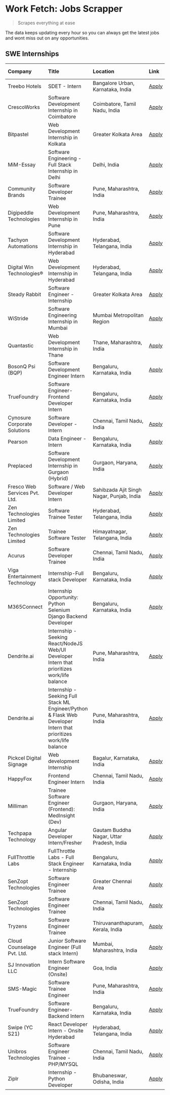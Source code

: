# Work Fetch: Jobs Scrapper
> Scrapes everything at ease

The data keeps updating every hour so you can always get the latest jobs and wont miss out on any opportunities.

## SWE Internships
<!--START_SECTION:workfetch-->
| Company                       | Title                                                                                                              | Location                                  | Link                                                                                                                                                                                                                                                                                                                            | Date Posted   |
|:------------------------------|:-------------------------------------------------------------------------------------------------------------------|:------------------------------------------|:--------------------------------------------------------------------------------------------------------------------------------------------------------------------------------------------------------------------------------------------------------------------------------------------------------------------------------|:--------------|
| Treebo Hotels                 | SDET - Intern                                                                                                      | Bangalore Urban, Karnataka, India         | [Apply](https://in.linkedin.com/jobs/view/sdet-intern-at-treebo-hotels-3902832257?position=3&pageNum=0&refId=3sfHVExScOFn2l89lmsphQ%3D%3D&trackingId=opKV%2BYF4DiFH9hsVP1yxlQ%3D%3D&trk=public_jobs_jserp-result_search-card)                                                                                                   | 2024-04-19    |
| CrescoWorks                   | Software Development Internship in Coimbatore                                                                      | Coimbatore, Tamil Nadu, India             | [Apply](https://in.linkedin.com/jobs/view/software-development-internship-in-coimbatore-at-crescoworks-3904327953?position=10&pageNum=0&refId=3sfHVExScOFn2l89lmsphQ%3D%3D&trackingId=ZzsTBn4Mmv21DHacJzjJfQ%3D%3D&trk=public_jobs_jserp-result_search-card)                                                                    | 2024-04-17    |
| Bitpastel                     | Web Development Internship in Kolkata                                                                              | Greater Kolkata Area                      | [Apply](https://in.linkedin.com/jobs/view/web-development-internship-in-kolkata-at-bitpastel-3903194722?position=58&pageNum=0&refId=3sfHVExScOFn2l89lmsphQ%3D%3D&trackingId=IJtO5thWEcBXmo6R%2FJ14SA%3D%3D&trk=public_jobs_jserp-result_search-card)                                                                            | 2024-04-16    |
| MiM-Essay                     | Software Engineering - Full Stack Internship in Delhi                                                              | Delhi, India                              | [Apply](https://in.linkedin.com/jobs/view/software-engineering-full-stack-internship-in-delhi-at-mim-essay-3901647332?position=20&pageNum=0&refId=3sfHVExScOFn2l89lmsphQ%3D%3D&trackingId=P1ZV9VSTiMmGeW9N4JptCA%3D%3D&trk=public_jobs_jserp-result_search-card)                                                                | 2024-04-15    |
| Community Brands              | Software Developer Trainee                                                                                         | Pune, Maharashtra, India                  | [Apply](https://in.linkedin.com/jobs/view/software-developer-trainee-at-community-brands-3899630827?position=22&pageNum=0&refId=3sfHVExScOFn2l89lmsphQ%3D%3D&trackingId=izy6lrUdaPUrMn2JnfIQ1Q%3D%3D&trk=public_jobs_jserp-result_search-card)                                                                                  | 2024-04-15    |
| Digipeddle Technologies       | Web Development Internship in Pune                                                                                 | Pune, Maharashtra, India                  | [Apply](https://in.linkedin.com/jobs/view/web-development-internship-in-pune-at-digipeddle-technologies-3898605884?position=38&pageNum=0&refId=3sfHVExScOFn2l89lmsphQ%3D%3D&trackingId=tDPM4uxvOwAyqnkNCOAPbg%3D%3D&trk=public_jobs_jserp-result_search-card)                                                                   | 2024-04-13    |
| Tachyon Automations           | Software Development Internship in Hyderabad                                                                       | Hyderabad, Telangana, India               | [Apply](https://in.linkedin.com/jobs/view/software-development-internship-in-hyderabad-at-tachyon-automations-3896969464?position=24&pageNum=0&refId=3sfHVExScOFn2l89lmsphQ%3D%3D&trackingId=dG9DCL3iVoDiZx5mWCSpQQ%3D%3D&trk=public_jobs_jserp-result_search-card)                                                             | 2024-04-12    |
| Digital Win Technologies®     | Web Development Internship in Hyderabad                                                                            | Hyderabad, Telangana, India               | [Apply](https://in.linkedin.com/jobs/view/web-development-internship-in-hyderabad-at-digital-win-technologies%C2%AE-3893193501?position=48&pageNum=0&refId=3sfHVExScOFn2l89lmsphQ%3D%3D&trackingId=%2BrQ0Qj1fpqRvHKb3qUV8Vw%3D%3D&trk=public_jobs_jserp-result_search-card)                                                     | 2024-04-10    |
| Steady Rabbit                 | Software Engineer - Internship                                                                                     | Greater Kolkata Area                      | [Apply](https://in.linkedin.com/jobs/view/software-engineer-internship-at-steady-rabbit-3885171077?position=5&pageNum=0&refId=3sfHVExScOFn2l89lmsphQ%3D%3D&trackingId=R%2BRvaR2LV%2BR8bhl0sMvNJw%3D%3D&trk=public_jobs_jserp-result_search-card)                                                                                | 2024-04-08    |
| WiStride                      | Software Engineering Internship in Mumbai                                                                          | Mumbai Metropolitan Region                | [Apply](https://in.linkedin.com/jobs/view/software-engineering-internship-in-mumbai-at-wistride-3888218704?position=13&pageNum=0&refId=3sfHVExScOFn2l89lmsphQ%3D%3D&trackingId=AbpaGOtiBo1zZ8ZcV1VxhA%3D%3D&trk=public_jobs_jserp-result_search-card)                                                                           | 2024-04-08    |
| Quantastic                    | Web Development Internship in Thane                                                                                | Thane, Maharashtra, India                 | [Apply](https://in.linkedin.com/jobs/view/web-development-internship-in-thane-at-quantastic-3888221292?position=56&pageNum=0&refId=3sfHVExScOFn2l89lmsphQ%3D%3D&trackingId=pVisu%2BamRcvpQemjIn%2FWBA%3D%3D&trk=public_jobs_jserp-result_search-card)                                                                           | 2024-04-08    |
| BosonQ Psi (BQP)              | Software Development Engineer Intern                                                                               | Bengaluru, Karnataka, India               | [Apply](https://in.linkedin.com/jobs/view/software-development-engineer-intern-at-bosonq-psi-bqp-3888328596?position=23&pageNum=0&refId=3sfHVExScOFn2l89lmsphQ%3D%3D&trackingId=cZA0bbYjjEe3GpXMKZZahw%3D%3D&trk=public_jobs_jserp-result_search-card)                                                                          | 2024-04-06    |
| TrueFoundry                   | Software Engineer- Frontend Developer Intern                                                                       | Bengaluru, Karnataka, India               | [Apply](https://in.linkedin.com/jobs/view/software-engineer-frontend-developer-intern-at-truefoundry-3887320206?position=15&pageNum=0&refId=3sfHVExScOFn2l89lmsphQ%3D%3D&trackingId=LMy8DG4SMU%2FR6mNYsnPZbw%3D%3D&trk=public_jobs_jserp-result_search-card)                                                                    | 2024-04-05    |
| Cynosure Corporate Solutions  | Software Developer -Intern                                                                                         | Chennai, Tamil Nadu, India                | [Apply](https://in.linkedin.com/jobs/view/software-developer-intern-at-cynosure-corporate-solutions-3884767755?position=16&pageNum=0&refId=3sfHVExScOFn2l89lmsphQ%3D%3D&trackingId=6b5u6X3dVief%2B9u1lxXBMA%3D%3D&trk=public_jobs_jserp-result_search-card)                                                                     | 2024-04-04    |
| Pearson                       | Data Engineer - Intern                                                                                             | Bengaluru, Karnataka, India               | [Apply](https://in.linkedin.com/jobs/view/data-engineer-intern-at-pearson-3884561204?position=59&pageNum=0&refId=3sfHVExScOFn2l89lmsphQ%3D%3D&trackingId=kw%2F8vxJnSjCAhIkUZSVzqw%3D%3D&trk=public_jobs_jserp-result_search-card)                                                                                               | 2024-04-04    |
| Preplaced                     | Software Development Internship in Gurgaon (Hybrid)                                                                | Gurgaon, Haryana, India                   | [Apply](https://in.linkedin.com/jobs/view/software-development-internship-in-gurgaon-hybrid-at-preplaced-3880567870?position=19&pageNum=0&refId=3sfHVExScOFn2l89lmsphQ%3D%3D&trackingId=Oiq2UWfHZMvE5KMLs12V8g%3D%3D&trk=public_jobs_jserp-result_search-card)                                                                  | 2024-04-01    |
| Fresco Web Services Pvt. Ltd. | Software / Web Developer Intern                                                                                    | Sahibzada Ajit Singh Nagar, Punjab, India | [Apply](https://in.linkedin.com/jobs/view/software-web-developer-intern-at-fresco-web-services-pvt-ltd-3880552598?position=47&pageNum=0&refId=3sfHVExScOFn2l89lmsphQ%3D%3D&trackingId=Fx8Thdik2DdAlJIp4WNrhQ%3D%3D&trk=public_jobs_jserp-result_search-card)                                                                    | 2024-04-01    |
| Zen Technologies Limited      | Software Trainee Tester                                                                                            | Hyderabad, Telangana, India               | [Apply](https://in.linkedin.com/jobs/view/software-trainee-tester-at-zen-technologies-limited-3872036112?position=11&pageNum=0&refId=3sfHVExScOFn2l89lmsphQ%3D%3D&trackingId=dGPeAxJBDcioohm9X0nOIA%3D%3D&trk=public_jobs_jserp-result_search-card)                                                                             | 2024-03-27    |
| Zen Technologies Limited      | Trainee Software  Tester                                                                                           | Himayatnagar, Telangana, India            | [Apply](https://in.linkedin.com/jobs/view/trainee-software-tester-at-zen-technologies-limited-3872100214?position=7&pageNum=0&refId=3sfHVExScOFn2l89lmsphQ%3D%3D&trackingId=7jhar7mvrVXrvDLgmQuUpg%3D%3D&trk=public_jobs_jserp-result_search-card)                                                                              | 2024-03-26    |
| Acurus                        | Software Developer Trainee                                                                                         | Chennai, Tamil Nadu, India                | [Apply](https://in.linkedin.com/jobs/view/software-developer-trainee-at-acurus-3871400616?position=17&pageNum=0&refId=3sfHVExScOFn2l89lmsphQ%3D%3D&trackingId=F1IADHr9uMLW5XMg43tckQ%3D%3D&trk=public_jobs_jserp-result_search-card)                                                                                            | 2024-03-26    |
| Viga Entertainment Technology | Internship-Full stack Developer                                                                                    | Bengaluru, Karnataka, India               | [Apply](https://in.linkedin.com/jobs/view/internship-full-stack-developer-at-viga-entertainment-technology-3870669789?position=21&pageNum=0&refId=3sfHVExScOFn2l89lmsphQ%3D%3D&trackingId=C%2Fo1x0b9uoYRELGhEGOiAw%3D%3D&trk=public_jobs_jserp-result_search-card)                                                              | 2024-03-25    |
| M365Connect                   | Internship Opportunity: Python Selenium Django Backend Developer                                                   | Bengaluru, Karnataka, India               | [Apply](https://in.linkedin.com/jobs/view/internship-opportunity-python-selenium-django-backend-developer-at-m365connect-3868219387?position=60&pageNum=0&refId=3sfHVExScOFn2l89lmsphQ%3D%3D&trackingId=RYOCygWKOvDoGNKgvSISyA%3D%3D&trk=public_jobs_jserp-result_search-card)                                                  | 2024-03-24    |
| Dendrite.ai                   | Internship - Seeking React/NodeJS Web/UI Developer Intern that prioritizes work/life balance                       | Pune, Maharashtra, India                  | [Apply](https://in.linkedin.com/jobs/view/internship-seeking-react-nodejs-web-ui-developer-intern-that-prioritizes-work-life-balance-at-dendrite-ai-3853583200?position=29&pageNum=0&refId=3sfHVExScOFn2l89lmsphQ%3D%3D&trackingId=9psWJ54Q7%2FU2eHcJ7LBPiw%3D%3D&trk=public_jobs_jserp-result_search-card)                     | 2024-03-12    |
| Dendrite.ai                   | Internship - Seeking Full Stack ML Engineer/Python & Flask Web Developer Intern that prioritizes work/life balance | Pune, Maharashtra, India                  | [Apply](https://in.linkedin.com/jobs/view/internship-seeking-full-stack-ml-engineer-python-flask-web-developer-intern-that-prioritizes-work-life-balance-at-dendrite-ai-3853583202?position=55&pageNum=0&refId=3sfHVExScOFn2l89lmsphQ%3D%3D&trackingId=0Ivy%2BuMMWJcd2rFE47fHzw%3D%3D&trk=public_jobs_jserp-result_search-card) | 2024-03-12    |
| Pickcel Digital Signage       | Web development Internship                                                                                         | Bagalur, Karnataka, India                 | [Apply](https://in.linkedin.com/jobs/view/web-development-internship-at-pickcel-digital-signage-3849506118?position=45&pageNum=0&refId=3sfHVExScOFn2l89lmsphQ%3D%3D&trackingId=a0ttcQt1wRDkRyCGhCEJEw%3D%3D&trk=public_jobs_jserp-result_search-card)                                                                           | 2024-03-08    |
| HappyFox                      | Frontend Engineer Intern                                                                                           | Chennai, Tamil Nadu, India                | [Apply](https://in.linkedin.com/jobs/view/frontend-engineer-intern-at-happyfox-3848357951?position=43&pageNum=0&refId=3sfHVExScOFn2l89lmsphQ%3D%3D&trackingId=xfgoHMoPuGeGiM83V5BAEw%3D%3D&trk=public_jobs_jserp-result_search-card)                                                                                            | 2024-03-07    |
| Milliman                      | Trainee Software Engineer (Frontend): MedInsight (Dev)                                                             | Gurgaon, Haryana, India                   | [Apply](https://in.linkedin.com/jobs/view/trainee-software-engineer-frontend-medinsight-dev-at-milliman-3792874280?position=9&pageNum=0&refId=3sfHVExScOFn2l89lmsphQ%3D%3D&trackingId=WZx0wtQaETtrl3Kha5Q%2Fpg%3D%3D&trk=public_jobs_jserp-result_search-card)                                                                  | 2024-03-01    |
| Techpapa Technology           | Angular Developer Intern/Fresher                                                                                   | Gautam Buddha Nagar, Uttar Pradesh, India | [Apply](https://in.linkedin.com/jobs/view/angular-developer-intern-fresher-at-techpapa-technology-3834305862?position=50&pageNum=0&refId=3sfHVExScOFn2l89lmsphQ%3D%3D&trackingId=2vfNEqccWR3ayfOmpESAkQ%3D%3D&trk=public_jobs_jserp-result_search-card)                                                                         | 2024-02-20    |
| FullThrottle Labs             | FullThrottle Labs - Full Stack Engineer - Internship                                                               | Bengaluru, Karnataka, India               | [Apply](https://in.linkedin.com/jobs/view/fullthrottle-labs-full-stack-engineer-internship-at-fullthrottle-labs-3829636016?position=49&pageNum=0&refId=3sfHVExScOFn2l89lmsphQ%3D%3D&trackingId=4D21ZLtF%2B8rC4Bz3vmf5lw%3D%3D&trk=public_jobs_jserp-result_search-card)                                                         | 2024-02-17    |
| SenZopt Technologies          | Software Engineer Trainee                                                                                          | Greater Chennai Area                      | [Apply](https://in.linkedin.com/jobs/view/software-engineer-trainee-at-senzopt-technologies-3827688781?position=28&pageNum=0&refId=3sfHVExScOFn2l89lmsphQ%3D%3D&trackingId=z4x9Ahn6hN5naPavfj9WmA%3D%3D&trk=public_jobs_jserp-result_search-card)                                                                               | 2024-02-12    |
| SenZopt Technologies          | Software Engineer Trainee                                                                                          | Chennai, Tamil Nadu, India                | [Apply](https://in.linkedin.com/jobs/view/software-engineer-trainee-at-senzopt-technologies-3827686880?position=42&pageNum=0&refId=3sfHVExScOFn2l89lmsphQ%3D%3D&trackingId=7PBcfcgtEiwGKw8fTRfxKw%3D%3D&trk=public_jobs_jserp-result_search-card)                                                                               | 2024-02-12    |
| Tryzens                       | Software Engineer Trainee                                                                                          | Thiruvananthapuram, Kerala, India         | [Apply](https://in.linkedin.com/jobs/view/software-engineer-trainee-at-tryzens-3809363491?position=30&pageNum=0&refId=3sfHVExScOFn2l89lmsphQ%3D%3D&trackingId=Ca9nuOhkDK3Zv4UXHjAFOQ%3D%3D&trk=public_jobs_jserp-result_search-card)                                                                                            | 2024-01-18    |
| Cloud Counselage Pvt. Ltd.    | Junior Software Engineer (Full stack Intern)                                                                       | Mumbai, Maharashtra, India                | [Apply](https://in.linkedin.com/jobs/view/junior-software-engineer-full-stack-intern-at-cloud-counselage-pvt-ltd-3803132814?position=25&pageNum=0&refId=3sfHVExScOFn2l89lmsphQ%3D%3D&trackingId=YAbnRzRRkcwFpShIEL%2BiKA%3D%3D&trk=public_jobs_jserp-result_search-card)                                                        | 2024-01-11    |
| SJ Innovation LLC             | Intern Software Engineer (Onsite)                                                                                  | Goa, India                                | [Apply](https://in.linkedin.com/jobs/view/intern-software-engineer-onsite-at-sj-innovation-llc-3799959011?position=36&pageNum=0&refId=3sfHVExScOFn2l89lmsphQ%3D%3D&trackingId=tNl75PpqjBiK2Q1uRZ94rw%3D%3D&trk=public_jobs_jserp-result_search-card)                                                                            | 2024-01-11    |
| SMS-Magic                     | Software Trainee Engineer                                                                                          | Pune, Maharashtra, India                  | [Apply](https://in.linkedin.com/jobs/view/software-trainee-engineer-at-sms-magic-3761409781?position=26&pageNum=0&refId=3sfHVExScOFn2l89lmsphQ%3D%3D&trackingId=qVj4H%2F3ZWEPYtEYiYSzwZQ%3D%3D&trk=public_jobs_jserp-result_search-card)                                                                                        | 2023-11-16    |
| TrueFoundry                   | Software Engineer-Backend Intern                                                                                   | Bengaluru, Karnataka, India               | [Apply](https://in.linkedin.com/jobs/view/software-engineer-backend-intern-at-truefoundry-3779508170?position=27&pageNum=0&refId=3sfHVExScOFn2l89lmsphQ%3D%3D&trackingId=AxsBQF1zP03Uo84rlh7FXw%3D%3D&trk=public_jobs_jserp-result_search-card)                                                                                 | 2023-11-10    |
| Swipe (YC S21)                | React Developer Intern - Onsite Hyderabad                                                                          | Hyderabad, Telangana, India               | [Apply](https://in.linkedin.com/jobs/view/react-developer-intern-onsite-hyderabad-at-swipe-yc-s21-3737600089?position=32&pageNum=0&refId=3sfHVExScOFn2l89lmsphQ%3D%3D&trackingId=%2FJaRL7SPG3Rn%2BCGJvGKqNA%3D%3D&trk=public_jobs_jserp-result_search-card)                                                                     | 2023-10-13    |
| Unibros Technologies          | Software Engineer Trainee - PHP/MYSQL                                                                              | Chennai, Tamil Nadu, India                | [Apply](https://in.linkedin.com/jobs/view/software-engineer-trainee-php-mysql-at-unibros-technologies-3656599241?position=31&pageNum=0&refId=3sfHVExScOFn2l89lmsphQ%3D%3D&trackingId=TYwkNAr%2BzhRpMKHwQKn4qA%3D%3D&trk=public_jobs_jserp-result_search-card)                                                                   | 2023-06-12    |
| Ziplr                         | Internship - Python Developer                                                                                      | Bhubaneswar, Odisha, India                | [Apply](https://in.linkedin.com/jobs/view/internship-python-developer-at-ziplr-3645677592?position=53&pageNum=0&refId=3sfHVExScOFn2l89lmsphQ%3D%3D&trackingId=48K3e%2F8hDcXXQXRgqVsUaw%3D%3D&trk=public_jobs_jserp-result_search-card)                                                                                          | 2023-06-02    |
<!--END_SECTION:workfetch-->
